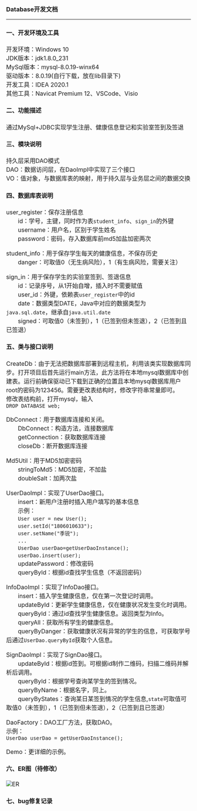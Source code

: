 ### Database开发文档  

----
<font size=3>  

#### 一、开发环境及工具  

开发环境：Windows 10  
JDK版本：jdk1.8.0_231  
MySql版本：mysql-8.0.19-winx64  
驱动版本：8.0.19(自行下载，放在lib目录下)  
开发工具：IDEA 2020.1  
其他工具：Navicat Premium 12、VSCode、Visio  

#### 二、功能描述  

通过MySql+JDBC实现学生注册、健康信息登记和实验室签到及签退  

#### 三、模块说明  

持久层采用DAO模式  
DAO：数据访问层，在DaoImpl中实现了三个接口  
VO：值对象，与数据库表的映射，用于持久层与业务层之间的数据交换  

#### 四、数据库表说明  

user_register：保存注册信息  
&emsp;&emsp;id：学号，主键，同时作为表`student_info`、`sign_in`的外键  
&emsp;&emsp;username：用户名，区别于学生姓名  
&emsp;&emsp;password：密码，存入数据库前md5加盐加密两次  

student_info：用于保存学生每天的健康信息，不保存历史  
&emsp;&emsp;danger：可取值0（无生病风险），1（有生病风险，需要关注）  

sign_in：用于保存学生的实验室签到、签退信息  
&emsp;&emsp;id：记录序号，从1开始自增，插入时不需要赋值  
&emsp;&emsp;user_id：外键，依赖表`user_register`中的id  
&emsp;&emsp;date：数据类型DATE，Java中对应的数据类型为`java.sql.date`，继承自`java.util.date`  
&emsp;&emsp;signed：可取值0（未签到），1（已签到但未签退），2（已签到且已签退）  


#### 五、类与接口说明

CreateDb：由于无法把数据库部署到远程主机，利用该类实现数据库同步。打开项目后首先运行main方法，此方法将在本地mysql数据库中创建表。运行前确保驱动已下载到正确的位置且本地mysql数据库用户root的密码为123456。需要更改表结构时，修改字符串常量即可。  
修改表结构前，打开mysql，输入  
`DROP DATABASE web;`

DbConnect：用于数据库连接和关闭。  
&emsp;&emsp;DbConnect：构造方法，连接数据库  
&emsp;&emsp;getConnection：获取数据库连接  
&emsp;&emsp;closeDb：断开数据库连接  

Md5Util：用于MD5加密密码  
&emsp;&emsp;stringToMd5：MD5加密，不加盐  
&emsp;&emsp;doubleSalt：加两次盐  

UserDaoImpl：实现了UserDao接口。  
&emsp;&emsp;insert：新用户注册时插入用户填写的基本信息  
&emsp;&emsp;示例：  
&emsp;&emsp;`User user = new User();`  
&emsp;&emsp;`user.setId("1806010633");`  
&emsp;&emsp;`user.setName("季锐");`  
&emsp;&emsp;`...`  
&emsp;&emsp;`UserDao userDao=getUserDaoInstance();`  
&emsp;&emsp;`userDao.insert(user);`  
&emsp;&emsp;updatePassword：修改密码  
&emsp;&emsp;queryById：根据id查找学生信息（不返回密码）  

InfoDaoImpl：实现了InfoDao接口。  
&emsp;&emsp;insert：插入学生健康信息，仅在第一次登记时调用。  
&emsp;&emsp;updateById：更新学生健康信息，仅在健康状况发生变化时调用。  
&emsp;&emsp;queryById：通过id查找学生健康信息。返回类型为Info。  
&emsp;&emsp;queryAll：获取所有学生的健康信息。  
&emsp;&emsp;queryByDanger：获取健康状况有异常的学生的信息，可获取学号后通过`UserDao.queryById`获取个人信息。  

SignDaoImpl：实现了SignDao接口。  
&emsp;&emsp;updateById：根据id签到。可根据id制作二维码，扫描二维码并解析后调用。  
&emsp;&emsp;queryById：根据学号查询某学生的签到情况。  
&emsp;&emsp;queryByName：根据名字，同上。  
&emsp;&emsp;queryByStates：查询某日某签到情况的学生信息,`state`可取值可取值0（未签到），1（已签到但未签退），2（已签到且已签退）  

DaoFactory：DAO工厂方法，获取DAO。  
示例：  
`UserDao userDao = getUserDaoInstance();`  

Demo：更详细的示例。  

#### 六、ER图（待修改）  

![ER](https://s1.ax1x.com/2020/05/07/YmE7md.png)

#### 七、bug修复记录  

</font>  
